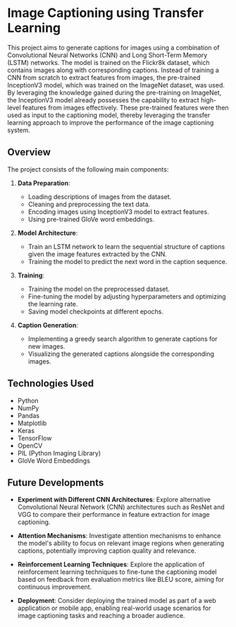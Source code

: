 # Image Captioning using Transfer Learning

This project aims to generate captions for images using a combination of Convolutional Neural Networks (CNN) and Long Short-Term Memory (LSTM) networks. The model is trained on the Flickr8k dataset, which contains images along with corresponding captions.
Instead of training a CNN from scratch to extract features from images, the pre-trained InceptionV3 model, which was trained on the ImageNet dataset, was used. By leveraging the knowledge gained during the pre-training on ImageNet, the InceptionV3 model already possesses the capability to extract high-level features from images effectively. These pre-trained features were then used as input to the captioning model, thereby leveraging the transfer learning approach to improve the performance of the image captioning system.

## Overview

The project consists of the following main components:

1. **Data Preparation**: 
    - Loading descriptions of images from the dataset.
    - Cleaning and preprocessing the text data.
    - Encoding images using InceptionV3 model to extract features.
    - Using pre-trained GloVe word embeddings.

2. **Model Architecture**:
    - Train an LSTM network to learn the sequential structure of captions given the image features extracted by the CNN.
    - Training the model to predict the next word in the caption sequence.

3. **Training**:
    - Training the model on the preprocessed dataset.
    - Fine-tuning the model by adjusting hyperparameters and optimizing the learning rate.
    - Saving model checkpoints at different epochs.

4. **Caption Generation**:
    - Implementing a greedy search algorithm to generate captions for new images.
    - Visualizing the generated captions alongside the corresponding images.

## Technologies Used

- Python
- NumPy
- Pandas
- Matplotlib
- Keras
- TensorFlow
- OpenCV
- PIL (Python Imaging Library)
- GloVe Word Embeddings

## Future Developments

- **Experiment with Different CNN Architectures**: Explore alternative Convolutional Neural Network (CNN) architectures such as ResNet and VGG to compare their performance in feature extraction for image captioning.
  
- **Attention Mechanisms**: Investigate attention mechanisms to enhance the model's ability to focus on relevant image regions when generating captions, potentially improving caption quality and relevance.
  
- **Reinforcement Learning Techniques**: Explore the application of reinforcement learning techniques to fine-tune the captioning model based on feedback from evaluation metrics like BLEU score, aiming for continuous improvement.
  
- **Deployment**: Consider deploying the trained model as part of a web application or mobile app, enabling real-world usage scenarios for image captioning tasks and reaching a broader audience.


